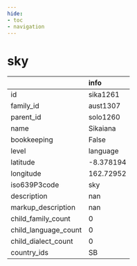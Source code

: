 ```yaml
---
hide:
- toc
- navigation
---
```

# sky
|                      | info      |
|:---------------------|:----------|
| id                   | sika1261  |
| family_id            | aust1307  |
| parent_id            | solo1260  |
| name                 | Sikaiana  |
| bookkeeping          | False     |
| level                | language  |
| latitude             | -8.378194 |
| longitude            | 162.72952 |
| iso639P3code         | sky       |
| description          | nan       |
| markup_description   | nan       |
| child_family_count   | 0         |
| child_language_count | 0         |
| child_dialect_count  | 0         |
| country_ids          | SB        |